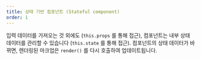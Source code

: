 ```yaml
---
title: 상태 기반 컴포넌트 (Stateful component)
order: 1
---
```


입력 데이터를 가져오는 것 외에도 (`this.props` 를 통해 접근), 컴포넌트는 내부 상태 데이터를 관리할 수 있습니다 (`this.state` 를 통해 접근). 컴포넌트의 상태 데이터가 바뀌면, 렌더링된 마크업은 `render()` 를 다시 호출하여 업데이트됩니다.